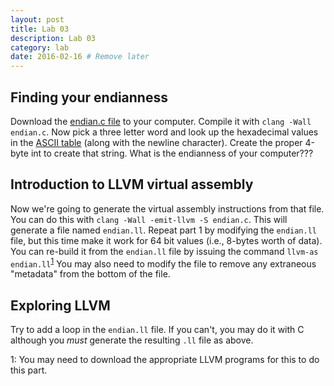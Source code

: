 ```yaml
---
layout: post
title: Lab 03
description: Lab 03
category: lab
date: 2016-02-16 # Remove later
---
```


## Finding your endianness

Download the [endian.c file][endian] to your computer.
Compile it with `clang -Wall endian.c`.
Now pick a three letter word and look up the hexadecimal values in the [ASCII table](http://web.cs.mun.ca/~michael/c/ascii-table.html) (along with the newline character).
Create the proper 4-byte int to create that string.
What is the endianness of your computer???

## Introduction to LLVM virtual assembly

Now we're going to generate the virtual assembly instructions from that file.
You can do this with `clang -Wall -emit-llvm -S endian.c`.
This will generate a file named `endian.ll`.
Repeat part 1 by modifying the `endian.ll` file, but this time make it work for 64 bit values (i.e., 8-bytes worth of data).
You can re-build it from the `endian.ll` file by issuing the command `llvm-as endian.ll`<sup>[1](#llvm)</sup>
You may also need to modify the file to remove any extraneous "metadata" from the bottom of the file.

## Exploring LLVM

Try to add a loop in the `endian.ll` file.
If you can't, you may do it with C although you *must* generate the resulting `.ll` file as above.

<a name="llvm">1</a>: You may need to download the appropriate LLVM programs for this to do this part.

[endian]: {{site.base}}/files/endian.c
